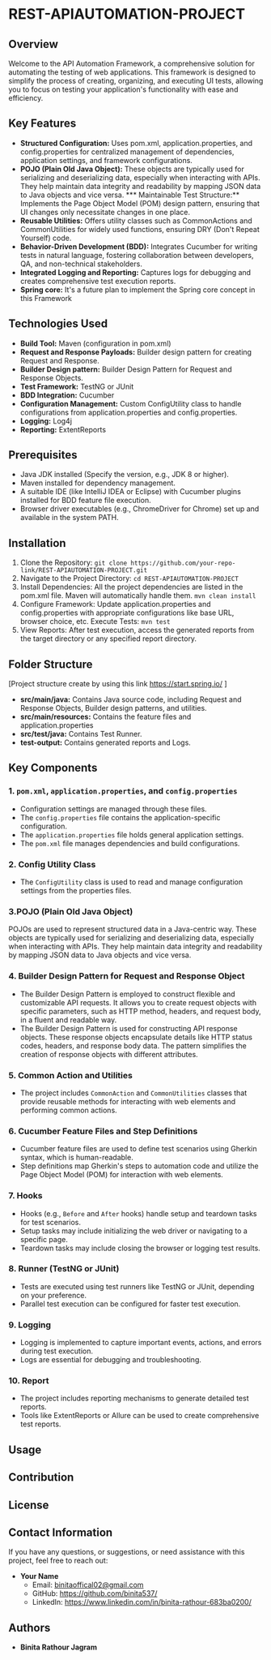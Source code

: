 ﻿# REST-APIAUTOMATION-PROJECT

## Overview
Welcome to the API Automation Framework, a comprehensive solution for automating the testing of web applications. This framework is designed to simplify the process of creating, organizing, and executing UI tests, allowing you to focus on testing your application's functionality with ease and efficiency.

## Key Features
* **Structured Configuration:** Uses pom.xml, application.properties, and config.properties for centralized management of dependencies, application settings, and framework configurations.
* **POJO (Plain Old Java Object):**  These objects are typically used for serializing and deserializing data, especially when interacting with APIs. They help maintain data integrity and readability by mapping JSON data to Java objects and vice versa.
*** Maintainable Test Structure:** Implements the Page Object Model (POM) design pattern, ensuring that UI changes only necessitate changes in one place.
* **Reusable Utilities:** Offers utility classes such as CommonActions and CommonUtilities for widely used functions, ensuring DRY (Don't Repeat Yourself) code.
* **Behavior-Driven Development (BDD):** Integrates Cucumber for writing tests in natural language, fostering collaboration between developers, QA, and non-technical stakeholders.
* **Integrated Logging and Reporting:** Captures logs for debugging and creates comprehensive test execution reports.
*  **Spring core:** It's a future plan to implement the Spring core concept in this Framework

## Technologies Used
* **Build Tool:** Maven (configuration in pom.xml)
* **Request and Response Payloads:** Builder design pattern for creating Request and Response.
* **Builder Design pattern:** Builder Design Pattern for Request and Response Objects.
* **Test Framework:** TestNG or JUnit
* **BDD Integration:** Cucumber
* **Configuration Management:** Custom ConfigUtility class to handle configurations from application.properties and config.properties.
* **Logging:**  Log4j
* **Reporting:** ExtentReports 

## Prerequisites
* Java JDK installed (Specify the version, e.g., JDK 8 or higher).
* Maven installed for dependency management.
* A suitable IDE (like IntelliJ IDEA or Eclipse) with Cucumber plugins installed for BDD feature file execution.
* Browser driver executables (e.g., ChromeDriver for Chrome) set up and available in the system PATH.


## Installation
1. Clone the Repository:
`git clone https://github.com/your-repo-link/REST-APIAUTOMATION-PROJECT.git`
3. Navigate to the Project Directory:
 `cd REST-APIAUTOMATION-PROJECT`
4. Install Dependencies:
  All the project dependencies are listed in the pom.xml file. Maven will automatically handle them.
   `mvn clean install`
5. Configure Framework:
    Update application.properties and config.properties with appropriate configurations like base URL, browser choice, etc.
    Execute Tests:
    `mvn test`
6. View Reports:
   After test execution, access the generated reports from the target directory or any specified report directory.

## Folder Structure
[Project structure create by using this link https://start.spring.io/ ]
* **src/main/java:** Contains Java source code, including Request and Response Objects, Builder design patterns, and utilities.
* **src/main/resources:** Contains the feature files and application.properties
* **src/test/java:** Contains Test Runner.
* **test-output:** Contains generated reports and Logs.


## Key Components

### 1. `pom.xml`, `application.properties`, and `config.properties`
- Configuration settings are managed through these files.
- The `config.properties` file contains the application-specific configuration.
- The `application.properties` file holds general application settings.
- The `pom.xml` file manages dependencies and build configurations.

### 2. Config Utility Class
- The `ConfigUtility` class is used to read and manage configuration settings from the properties files.

### 3.POJO (Plain Old Java Object)
POJOs are used to represent structured data in a Java-centric way. These objects are typically used for serializing and deserializing data, especially when interacting with APIs. They help maintain data integrity and readability by mapping JSON data to Java objects and vice versa.

### 4. Builder Design Pattern for Request and Response Object
- The Builder Design Pattern is employed to construct flexible and customizable API requests. It allows you to create request objects with specific parameters, such as HTTP method, headers, and request body, in a fluent and readable way.
- The Builder Design Pattern is used for constructing API response objects. These response objects encapsulate details like HTTP status codes, headers, and response body data. The pattern simplifies the creation of response objects with different attributes.

### 5. Common Action and Utilities
- The project includes `CommonAction` and `CommonUtilities` classes that provide reusable methods for interacting with web elements and performing common actions.

### 6. Cucumber Feature Files and Step Definitions
- Cucumber feature files are used to define test scenarios using Gherkin syntax, which is human-readable.
- Step definitions map Gherkin's steps to automation code and utilize the Page Object Model (POM) for interaction with web elements.

### 7. Hooks
- Hooks (e.g., `Before` and `After` hooks) handle setup and teardown tasks for test scenarios.
- Setup tasks may include initializing the web driver or navigating to a specific page.
- Teardown tasks may include closing the browser or logging test results.

### 8. Runner (TestNG or JUnit)
- Tests are executed using test runners like TestNG or JUnit, depending on your preference.
- Parallel test execution can be configured for faster test execution.

### 9. Logging
- Logging is implemented to capture important events, actions, and errors during test execution.
- Logs are essential for debugging and troubleshooting.

### 10. Report
- The project includes reporting mechanisms to generate detailed test reports.
- Tools like ExtentReports or Allure can be used to create comprehensive test reports.

## Usage

## Contribution

## License

## Contact Information
If you have any questions, or suggestions, or need assistance with this project, feel free to reach out:

- **Your Name**
  - Email: binitaoffical02@gmail.com 
  - GitHub: https://github.com/binita537/
  - LinkedIn: https://www.linkedin.com/in/binita-rathour-683ba0200/

## Authors
- **Binita Rathour Jagram**
